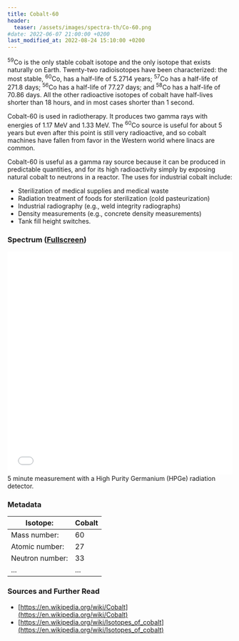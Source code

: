 ```yaml
---
title: Cobalt-60
header:
  teaser: /assets/images/spectra-th/Co-60.png
#date: 2022-06-07 21:00:00 +0200
last_modified_at: 2022-08-24 15:10:00 +0200
---
```


<sup>59</sup>Co is the only stable cobalt isotope and the only isotope that exists naturally on Earth. Twenty-two radioisotopes have been characterized: the most stable, <sup>60</sup>Co, has a half-life of 5.2714 years; <sup>57</sup>Co has a half-life of 271.8 days; <sup>56</sup>Co has a half-life of 77.27 days; and <sup>58</sup>Co has a half-life of 70.86 days. All the other radioactive isotopes of cobalt have half-lives shorter than 18 hours, and in most cases shorter than 1 second.

Cobalt-60 is used in radiotherapy. It produces two gamma rays with energies of 1.17 MeV and 1.33 MeV. The <sup>60</sup>Co source is useful for about 5 years but even after this point is still very radioactive, and so cobalt machines have fallen from favor in the Western world where linacs are common.

Cobalt-60 is useful as a gamma ray source because it can be produced in predictable quantities, and for its high radioactivity simply by exposing natural cobalt to neutrons in a reactor. The uses for industrial cobalt include:

- Sterilization of medical supplies and medical waste
- Radiation treatment of foods for sterilization (cold pasteurization)
- Industrial radiography (e.g., weld integrity radiographs)
- Density measurements (e.g., concrete density measurements)
- Tank fill height switches.

### Spectrum ([Fullscreen](/assets/spectra/Co-60.html))

<iframe width="100%" height="500" src="/assets/spectra/Co-60.html" title="Co-60 gamma spectrum" frameborder="0" allowfullscreen></iframe>
5 minute measurement with a High Purity Germanium (HPGe) radiation detector.

### Metadata

| Isotope:        | Cobalt |
| --------------- | ------ |
| Mass number:    | 60     |
| Atomic number:  | 27     |
| Neutron number: | 33     |
| ...             | ...    |

### Sources and Further Read

- [https://en.wikipedia.org/wiki/Cobalt](https://en.wikipedia.org/wiki/Cobalt)
- [https://en.wikipedia.org/wiki/Isotopes_of_cobalt](https://en.wikipedia.org/wiki/Isotopes_of_cobalt)
